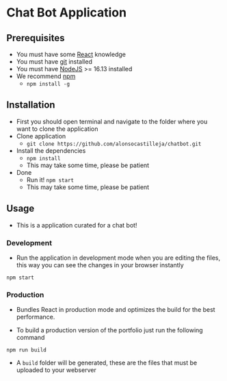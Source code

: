 # Chat Bot Application

## Prerequisites

-   You must have some [React](https://reactjs.org/) knowledge
-   You must have [git](https://git-scm.com/) installed
-   You must have [NodeJS](https://nodejs.org/) >= 16.13 installed
-   We recommend [npm](https://npmjs.com/)
    -   `npm install -g`

## Installation

-   First you should open terminal and navigate to the folder where you want to clone the application
-   Clone application
    -   `git clone https://github.com/alonsocastilleja/chatbot.git`
-   Install the dependencies
    -   `npm install`
    -   This may take some time, please be patient
-   Done
    -   Run it! `npm start`
    -   This may take some time, please be patient

## Usage

-   This is a application curated for a chat bot!

### Development

-   Run the application in development mode when you are editing the files, this way you can see the changes in your browser instantly

```
npm start
```

### Production

-   Bundles React in production mode and optimizes the build for the best performance.

-   To build a production version of the portfolio just run the following command

```
npm run build
```

-   A `build` folder will be generated, these are the files that must be uploaded to your webserver
